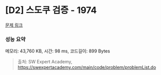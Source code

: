 # [D2] 스도쿠 검증 - 1974 

[문제 링크](https://swexpertacademy.com/main/code/problem/problemDetail.do?contestProbId=AV5Psz16AYEDFAUq) 

### 성능 요약

메모리: 43,760 KB, 시간: 98 ms, 코드길이: 899 Bytes



> 출처: SW Expert Academy, https://swexpertacademy.com/main/code/problem/problemList.do